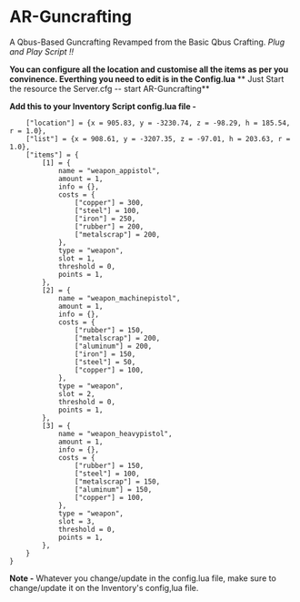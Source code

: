 # AR-Guncrafting
A Qbus-Based Guncrafting Revamped from the Basic Qbus Crafting.
_Plug and Play Script !!_

**You can configure all the location and customise all the items as per you convinence. Everthing you need to edit is in the Config.lua**
**
Just Start the resource the Server.cfg -- start AR-Guncrafting**

**Add this to your Inventory Script config.lua file -**

```Config.gunCrafting = {
    ["location"] = {x = 905.83, y = -3230.74, z = -98.29, h = 185.54, r = 1.0},
    ["list"] = {x = 908.61, y = -3207.35, z = -97.01, h = 203.63, r = 1.0},
    ["items"] = {
        [1] = {
            name = "weapon_appistol",
            amount = 1,
            info = {},
            costs = {
                ["copper"] = 300,
                ["steel"] = 100,
                ["iron"] = 250,
                ["rubber"] = 200,
                ["metalscrap"] = 200,
            },
            type = "weapon",
            slot = 1,
            threshold = 0,
            points = 1,
        },
        [2] = {
            name = "weapon_machinepistol",
            amount = 1,
            info = {},
            costs = {
                ["rubber"] = 150,
                ["metalscrap"] = 200,
                ["aluminum"] = 200,
                ["iron"] = 150,
                ["steel"] = 50,
                ["copper"] = 100,
            },
            type = "weapon",
            slot = 2,
            threshold = 0,
            points = 1,
        },
        [3] = {
            name = "weapon_heavypistol",
            amount = 1,
            info = {},
            costs = {
                ["rubber"] = 150,
                ["steel"] = 100,
                ["metalscrap"] = 150,
                ["aluminum"] = 150,
                ["copper"] = 100,
            },
            type = "weapon",
            slot = 3,
            threshold = 0,
            points = 1,
        },
    }
}
```
**Note -** Whatever you change/update in the config.lua file, make sure to change/update it on the Inventory's config,lua file.

